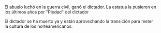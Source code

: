 El abuelo luchó en la guerra civil, ganó el dictador.
La estatua la pusieron en los últimos años por "Piedad" del dictador

El dictador se ha muerto ya y están aprovechando la transición para meter la cultura de los norteamericanos.